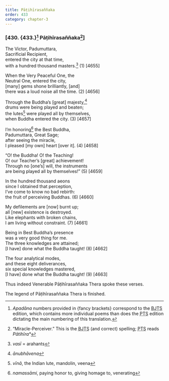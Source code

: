 ```yaml
---
title: Pāṭihīrasaññaka
order: 433
category: chapter-3
---
```


### \[430. {433.}[^1] Pāṭihīrasaññaka[^2]\]

The Victor, Padumuttara,  
Sacrificial Recipient,  
entered the city at that time,  
with a hundred thousand masters.[^3] (1) \[4655\]

When the Very Peaceful One, the  
Neutral One, entered the city,  
\[many\] gems shone brilliantly, \[and\]  
there was a loud noise all the time. (2) \[4656\]

Through the Buddha’s \[great\] majesty,[^4]  
drums were being played and beaten;  
the lutes[^5] were played all by themselves,  
when Buddha entered the city. (3) \[4657\]

I’m honoring[^6] the Best Buddha,  
Padumuttara, Great Sage;  
after seeing the miracle,  
I pleased \[my own\] heart \[over it\]. (4) \[4658\]

“O! the Buddha! O! the Teaching!  
O! our Teacher’s \[great\] achievement!  
Through no \[one’s\] will, the instruments  
are being played all by themselves!” (5) \[4659\]

In the hundred thousand aeons  
since I obtained that perception,  
I’ve come to know no bad rebirth:  
the fruit of perceiving Buddhas. (6) \[4660\]

My defilements are \[now\] burnt up;  
all \[new\] existence is destroyed.  
Like elephants with broken chains,  
I am living without constraint. (7) \[4661\]

Being in Best Buddha’s presence  
was a very good thing for me.  
The three knowledges are attained;  
\[I have\] done what the Buddha taught! (8) \[4662\]

The four analytical modes,  
and these eight deliverances,  
six special knowledges mastered,  
\[I have\] done what the Buddha taught! (9) \[4663\]

Thus indeed Venerable Pāṭihīrasaññaka Thera spoke these verses.

The legend of Pāṭihīrasaññaka Thera is finished.

[^1]: *Apadāna* numbers provided in {fancy brackets} correspond to the <abbr title="Buddha Jayanthi Tripitaka Series">BJTS</abbr> edition, which contains more individual poems than does the <abbr title="Pali Text Society">PTS</abbr> edition dictating the main numbering of this translation.

[^2]: “Miracle-Perceiver.” This is the <abbr title="Buddha Jayanthi Tripitaka Series">BJTS</abbr> (and correct) spelling; <abbr title="Pali Text Society">PTS</abbr> reads *Pātihīra°*

[^3]: *vasī* = arahants

[^4]: *ānubhāvena*

[^5]: *vīnā*, the Indian lute, mandolin, veena

[^6]: *namassāmi*, paying honor to, giving homage to, venerating
